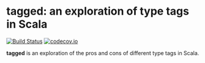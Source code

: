 # tagged: an exploration of type tags in Scala
[![Build Status](https://img.shields.io/travis/fthomas/tagged/master.svg)](https://travis-ci.org/fthomas/tagged)
[![codecov.io](https://img.shields.io/codecov/c/github/fthomas/tagged.svg)](http://codecov.io/github/fthomas/tagged)

**tagged** is an exploration of the pros and cons of different type
tags in Scala.

